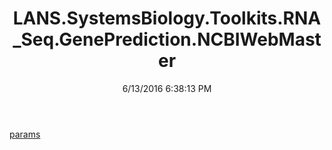 ﻿---
title: LANS.SystemsBiology.Toolkits.RNA_Seq.GenePrediction.NCBIWebMaster
date: 6/13/2016 6:38:13 PM
---

[params](T-LANS.SystemsBiology.Toolkits.RNA_Seq.GenePrediction.NCBIWebMaster.params.html)
